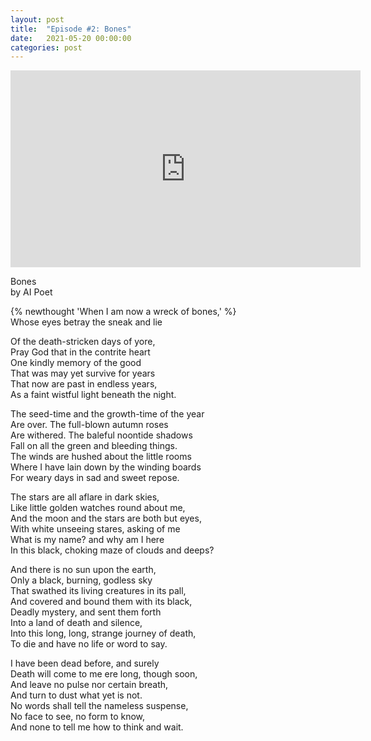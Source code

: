 ```yaml
---
layout: post
title:  "Episode #2: Bones"
date:   2021-05-20 00:00:00
categories: post
---
```


<iframe width="560" height="315" src="https://www.youtube.com/embed/QDEisOiayYU" title="YouTube video player" frameborder="0" allow="accelerometer; autoplay; clipboard-write; encrypted-media; gyroscope; picture-in-picture" allowfullscreen></iframe>

Bones<br>
by AI Poet

{% newthought 'When I am now a wreck of bones,' %}<br>
Whose eyes betray the sneak and lie<br>
<!--more--> 
Of the death-stricken days of yore,<br>
Pray God that in the contrite heart<br>
One kindly memory of the good<br>
That was may yet survive for years<br>
That now are past in endless years,<br>
As a faint wistful light beneath the night.<br>

The seed-time and the growth-time of the year<br>
Are over. The full-blown autumn roses<br>
Are withered. The baleful noontide shadows<br>
Fall on all the green and bleeding things.<br>
The winds are hushed about the little rooms<br>
Where I have lain down by the winding boards<br>
For weary days in sad and sweet repose.<br>

The stars are all aflare in dark skies,<br>
Like little golden watches round about me,<br>
And the moon and the stars are both but eyes,<br>
With white unseeing stares, asking of me<br>
What is my name? and why am I here<br>
In this black, choking maze of clouds and deeps?<br>

And there is no sun upon the earth,<br>
Only a black, burning, godless sky<br>
That swathed its living creatures in its pall,<br>
And covered and bound them with its black,<br>
Deadly mystery, and sent them forth<br>
Into a land of death and silence,<br>
Into this long, long, strange journey of death,<br>
To die and have no life or word to say.<br>

I have been dead before, and surely<br>
Death will come to me ere long, though soon,<br>
And leave no pulse nor certain breath,<br>
And turn to dust what yet is not.<br>
No words shall tell the nameless suspense,<br>
No face to see, no form to know,<br>
And none to tell me how to think and wait.<br>

